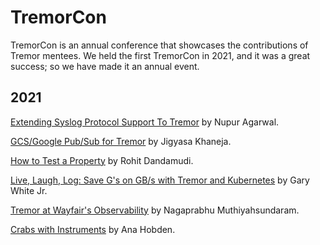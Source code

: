 # TremorCon

TremorCon is an annual conference that showcases the contributions
of Tremor mentees. We held the first TremorCon in 2021, and it was a great success;
so we have made it an annual event.

## 2021

[Extending Syslog Protocol Support To Tremor](https://www.youtube.com/watch?v=T-WukekIUMs&list=PLNTN4J6tdf20vy14FVOazLTdou_8xyvfe&index=1) by Nupur Agarwal.

[GCS/Google Pub/Sub for Tremor](https://www.youtube.com/watch?v=woBnkJ0YPjs&list=PLNTN4J6tdf20vy14FVOazLTdou_8xyvfe&index=2) by Jigyasa Khaneja.

[How to Test a Property](https://www.youtube.com/watch?v=pjfuCPtILEw&list=PLNTN4J6tdf20vy14FVOazLTdou_8xyvfe&index=3) by Rohit Dandamudi.

[Live, Laugh, Log: Save G's on GB/s with Tremor and Kubernetes](https://www.youtube.com/watch?v=xsowS5hEKRg&list=PLNTN4J6tdf20vy14FVOazLTdou_8xyvfe&index=4) by Gary White Jr.

[Tremor at Wayfair's Observability](https://www.youtube.com/watch?v=iJiI29bKFEA&list=PLNTN4J6tdf20vy14FVOazLTdou_8xyvfe&index=5) by Nagaprabhu Muthiyahsundaram.

[Crabs with Instruments](https://www.youtube.com/watch?v=ZC7fyqshun8&list=PLNTN4J6tdf20vy14FVOazLTdou_8xyvfe&index=6) by Ana Hobden.


